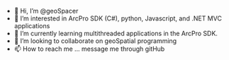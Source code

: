 - 👋 Hi, I’m @geoSpacer
- 👀 I’m interested in ArcPro SDK (C#), python, Javascript, and .NET MVC applications
- 🌱 I’m currently learning multithreaded applications in the ArcPro SDK.
- 💞️ I’m looking to collaborate on geoSpatial programming
- 📫 How to reach me ... message me through gitHub

<!---
geoSpacer/geoSpacer is a ✨ special ✨ repository because its `README.md` (this file) appears on your GitHub profile.
You can click the Preview link to take a look at your changes.
--->
